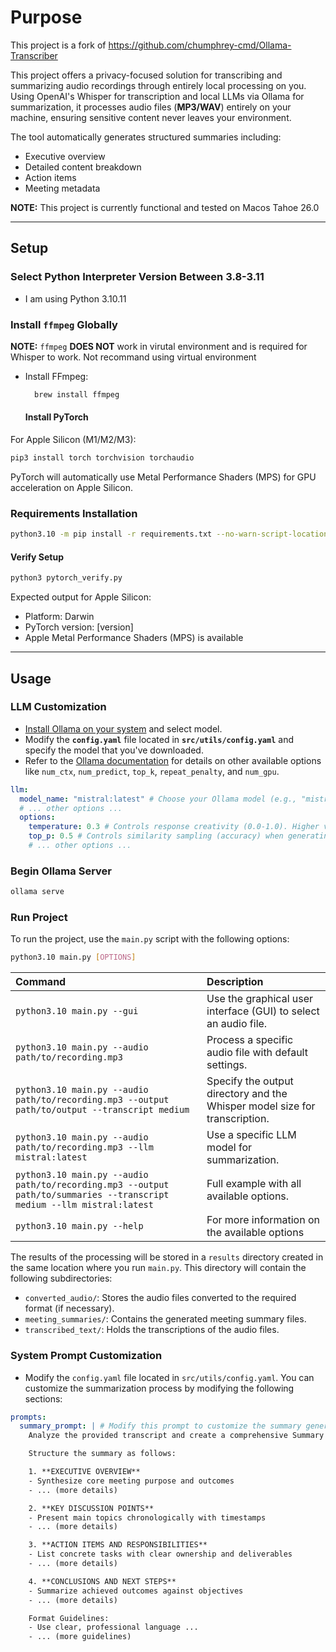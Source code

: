 # Purpose

This project is a fork of https://github.com/chumphrey-cmd/Ollama-Transcriber

This project offers a privacy-focused solution for transcribing and summarizing audio recordings through entirely local processing on you. Using OpenAI's Whisper for transcription and local LLMs via Ollama for summarization, it processes audio files (**MP3/WAV**) entirely on your machine, ensuring sensitive content never leaves your environment.

The tool automatically generates structured summaries including:

- Executive overview
- Detailed content breakdown
- Action items
- Meeting metadata

**NOTE:** This project is currently functional and tested on Macos Tahoe 26.0

---

## Setup

### Select Python Interpreter Version Between 3.8-3.11

- I am using Python 3.10.11

### Install `ffmpeg` Globally 

**NOTE:** `ffmpeg` **DOES NOT** work in virutal environment and is required for Whisper to work. Not recommand using virtual environment 


- Install FFmpeg:

  ```PowerShell
    brew install ffmpeg
  ```

  #### Install PyTorch

For Apple Silicon (M1/M2/M3):
```bash
pip3 install torch torchvision torchaudio
```

PyTorch will automatically use Metal Performance Shaders (MPS) for GPU acceleration on Apple Silicon.

### Requirements Installation

```bash
python3.10 -m pip install -r requirements.txt --no-warn-script-location
```

#### Verify Setup

```bash
python3 pytorch_verify.py
```

Expected output for Apple Silicon:
- Platform: Darwin
- PyTorch version: [version]
- Apple Metal Performance Shaders (MPS) is available

---

## Usage

### LLM Customization

- [Install Ollama on your system](https://ollama.com/download) and select model.
- Modify the **`config.yaml`** file located in **`src/utils/config.yaml`** and specify the model that you've downloaded.
- Refer to the [Ollama documentation](https://github.com/ollama/ollama/tree/main/docs) for details on other available options like `num_ctx`, `num_predict`, `top_k`, `repeat_penalty`, and `num_gpu`.

```yaml
llm:
  model_name: "mistral:latest" # Choose your Ollama model (e.g., "mistral:latest")
  # ... other options ...
  options:
    temperature: 0.3 # Controls response creativity (0.0-1.0). Higher values are more creative.
    top_p: 0.5 # Controls similarity sampling (accuracy) when generating a response (0.1-1).
    # ... other options ...
```

### Begin Ollama Server

```bash
ollama serve
```

### Run Project

To run the project, use the `main.py` script with the following options:

```bash
python3.10 main.py [OPTIONS]
```

| Command                                                                | Description                                                                 |
| :--------------------------------------------------------------------- | :-------------------------------------------------------------------------- |
| `python3.10 main.py --gui`                                            | Use the graphical user interface (GUI) to select an audio file.           |
| `python3.10 main.py --audio path/to/recording.mp3`                    | Process a specific audio file with default settings.                      |
| `python3.10 main.py --audio path/to/recording.mp3 --output path/to/output --transcript medium` | Specify the output directory and the Whisper model size for transcription. |
| `python3.10 main.py --audio path/to/recording.mp3 --llm mistral:latest` | Use a specific LLM model for summarization.                               |
| `python3.10 main.py --audio path/to/recording.mp3 --output path/to/summaries --transcript medium --llm mistral:latest` | Full example with all available options.                                  |
| `python3.10 main.py --help` | For more information on the available options |

The results of the processing will be stored in a `results` directory created in the same location where you run `main.py`. This directory will contain the following subdirectories:

- `converted_audio/`: Stores the audio files converted to the required format (if necessary).
- `meeting_summaries/`: Contains the generated meeting summary files.
- `transcribed_text/`: Holds the transcriptions of the audio files.

### System Prompt Customization

- Modify the `config.yaml` file located in `src/utils/config.yaml`. You can customize the summarization process by modifying the following sections:

```yaml
prompts:
  summary_prompt: | # Modify this prompt to customize the summary generation
    Analyze the provided transcript and create a comprehensive Summary Report that captures all essential information.

    Structure the summary as follows:

    1. **EXECUTIVE OVERVIEW**
    - Synthesize core meeting purpose and outcomes
    - ... (more details)

    2. **KEY DISCUSSION POINTS**
    - Present main topics chronologically with timestamps
    - ... (more details)

    3. **ACTION ITEMS AND RESPONSIBILITIES**
    - List concrete tasks with clear ownership and deliverables
    - ... (more details)

    4. **CONCLUSIONS AND NEXT STEPS**
    - Summarize achieved outcomes against objectives
    - ... (more details)

    Format Guidelines:
    - Use clear, professional language ...
    - ... (more guidelines)
```
